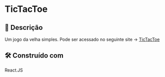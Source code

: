 # TicTacToe

## :memo: Descrição
Um jogo da velha simples.
Pode ser acessado no seguinte site -> [TicTacToe](https://tic-tac-7yeny14gh-thalbls-projects.vercel.app/)

## 🛠️ Construído com

   React.JS
